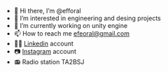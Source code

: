 - 👋 Hi there, I’m @efforal
- 👀 I’m interested in engineering and desing projects
- 🌱 I’m currently working on unity engine 
- 📫 How to reach me efeoral@gmail.com
- 👨‍💼  [Linkedin](https://www.linkedin.com/notifications/) account
- 📷  [Instagram](https://www.instagram.com/efe.orl/) account
- 📻 Radio station TA2BSJ
<!---
efforal/efforal is a ✨ special ✨ repository because its `README.md` (this file) appears on your GitHub profile.
You can click the Preview link to take a look at your changes.
--->
